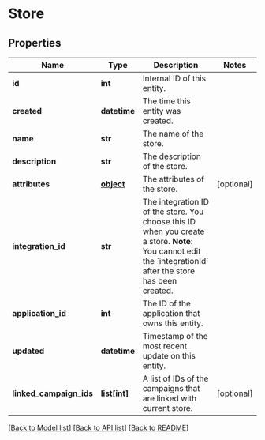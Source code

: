 # Store

## Properties
Name | Type | Description | Notes
------------ | ------------- | ------------- | -------------
**id** | **int** | Internal ID of this entity. | 
**created** | **datetime** | The time this entity was created. | 
**name** | **str** | The name of the store. | 
**description** | **str** | The description of the store. | 
**attributes** | [**object**](.md) | The attributes of the store. | [optional] 
**integration_id** | **str** | The integration ID of the store. You choose this ID when you create a store.  **Note**: You cannot edit the &#x60;integrationId&#x60; after the store has been created.  | 
**application_id** | **int** | The ID of the application that owns this entity. | 
**updated** | **datetime** | Timestamp of the most recent update on this entity. | 
**linked_campaign_ids** | **list[int]** | A list of IDs of the campaigns that are linked with current store. | [optional] 

[[Back to Model list]](../README.md#documentation-for-models) [[Back to API list]](../README.md#documentation-for-api-endpoints) [[Back to README]](../README.md)


